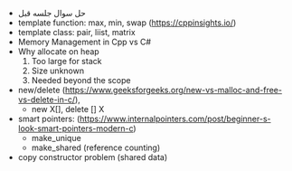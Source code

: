 - حل سوال جلسه قبل
- template<typename T> function: max, min, swap (https://cppinsights.io/)
- template class: pair, liist, matrix
- Memory Management in Cpp vs C#
- Why allocate on heap
    1. Too large for stack
    2. Size unknown
    3. Needed beyond the scope
- new/delete (https://www.geeksforgeeks.org/new-vs-malloc-and-free-vs-delete-in-c/), 
    - new X[], delete [] X
- smart pointers: (https://www.internalpointers.com/post/beginner-s-look-smart-pointers-modern-c)
    - make_unique
    - make_shared (reference counting)
- copy constructor problem (shared data)